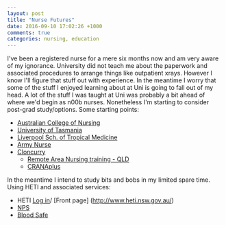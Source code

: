 ```yaml
---
layout: post
title: "Nurse Futures"
date: 2016-09-10 17:02:26 +1000
comments: true
categories: nursing, education
---
```

I've been a registered nurse for a mere six months now and am very aware of my ignorance. University did not teach me about the paperwork and associated procedures to arrange things like outpatient xrays. However I know I'll figure that stuff out with experience. In the meantime I worry that some of the stuff I enjoyed learning about at Uni is going to fall out of my head. A lot of the stuff I was taught at Uni was probably a bit ahead of where we'd begin as n00b nurses. Nonetheless I'm starting to consider post-grad study/options. Some starting points:

* [Australian College of Nursing](https://www.acn.edu.au/registered-nurses) 
* [University of Tasmania](http://www.utas.edu.au/postgraduate/all-faculties-and-institutes/courses/faculty-of-health-science2/nursing)
* [Liverpool Sch. of Tropical Medicine](http://www.lstmed.ac.uk/)
* [Army Nurse](http://www.defencejobs.gov.au/army/jobs/NursingOfficer/)
* [Cloncurry](https://www.health.qld.gov.au/workforus/profiles/MtIsa/MI_Cloncurry.asp)
  * [Remote Area Nursing training - QLD](https://www.health.qld.gov.au/cunninghamcentre/html/nursing.asp)
  * [CRANAplus](https://crana.org.au/education)

In the meantime I intend to study bits and bobs in my limited spare time. Using HETI and associated services:

* HETI [Log in](https://hetionline.cit.health.nsw.gov.au/hetionline/oam_login.jsp)/ [Front page] (http://www.heti.nsw.gov.au/)
* [NPS](http://learn.nps.org.au/)
* [Blood Safe](https://bloodsafelearning.org.au/)
